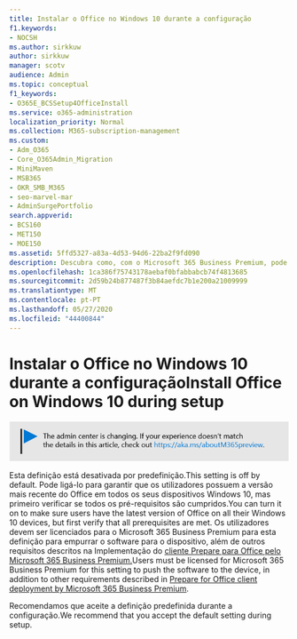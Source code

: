```yaml
---
title: Instalar o Office no Windows 10 durante a configuração
f1.keywords:
- NOCSH
ms.author: sirkkuw
author: sirkkuw
manager: scotv
audience: Admin
ms.topic: conceptual
f1_keywords:
- O365E_BCSSetup4OfficeInstall
ms.service: o365-administration
localization_priority: Normal
ms.collection: M365-subscription-management
ms.custom:
- Adm_O365
- Core_O365Admin_Migration
- MiniMaven
- MSB365
- OKR_SMB_M365
- seo-marvel-mar
- AdminSurgePortfolio
search.appverid:
- BCS160
- MET150
- MOE150
ms.assetid: 5ffd5327-a83a-4d53-94d6-22ba2f9fd090
description: Descubra como, com o Microsoft 365 Business Premium, pode automaticamente certificar-se de que os utilizadores têm a versão mais recente do Office em todos os seus dispositivos Windows 10.
ms.openlocfilehash: 1ca386f75743178aebaf0bfabbabcb74f4813685
ms.sourcegitcommit: 2d59b24b877487f3b84aefdc7b1e200a21009999
ms.translationtype: MT
ms.contentlocale: pt-PT
ms.lasthandoff: 05/27/2020
ms.locfileid: "44400844"
---
```

# <a name="install-office-on-windows-10-during-setup"></a><span data-ttu-id="3de78-103">Instalar o Office no Windows 10 durante a configuração</span><span class="sxs-lookup"><span data-stu-id="3de78-103">Install Office on Windows 10 during setup</span></span>

![Banner que aponta para https://aka.ms/aboutM365preview .](../media/m365admincenterchanging.png)

<span data-ttu-id="3de78-105">Esta definição está desativada por predefinição.</span><span class="sxs-lookup"><span data-stu-id="3de78-105">This setting is off by default.</span></span> <span data-ttu-id="3de78-106">Pode ligá-lo para garantir que os utilizadores possuem a versão mais recente do Office em todos os seus dispositivos Windows 10, mas primeiro verificar se todos os pré-requisitos são cumpridos.</span><span class="sxs-lookup"><span data-stu-id="3de78-106">You can turn it on to make sure users have the latest version of Office on all their Windows 10 devices, but first verify that all prerequisites are met.</span></span> <span data-ttu-id="3de78-107">Os utilizadores devem ser licenciados para o Microsoft 365 Business Premium para esta definição para empurrar o software para o dispositivo, além de outros requisitos descritos na Implementação do [cliente Prepare para Office pelo Microsoft 365 Business Premium.](prepare-for-office-client-deployment.md)</span><span class="sxs-lookup"><span data-stu-id="3de78-107">Users must be licensed for Microsoft 365 Business Premium for this setting to push the software to the device, in addition to other requirements described in [Prepare for Office client deployment by Microsoft 365 Business Premium](prepare-for-office-client-deployment.md).</span></span>
  
<span data-ttu-id="3de78-108">Recomendamos que aceite a definição predefinida durante a configuração.</span><span class="sxs-lookup"><span data-stu-id="3de78-108">We recommend that you accept the default setting during setup.</span></span>
